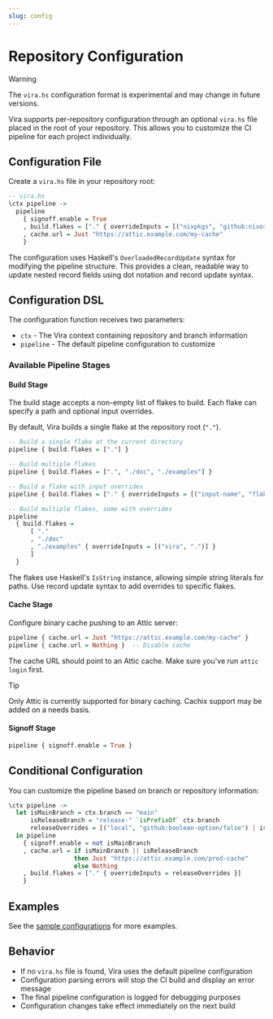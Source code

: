 ```yaml
---
slug: config
---
```


# Repository Configuration

> [!warning]
> The `vira.hs` configuration format is experimental and may change in future versions.

Vira supports per-repository configuration through an optional `vira.hs` file placed in the root of your repository. This allows you to customize the CI pipeline for each project individually.

## Configuration File

Create a `vira.hs` file in your repository root:

```haskell
-- vira.hs
\ctx pipeline ->
  pipeline
    { signoff.enable = True
    , build.flakes = ["." { overrideInputs = [("nixpkgs", "github:nixos/nixpkgs/nixos-unstable")] }]
    , cache.url = Just "https://attic.example.com/my-cache"
    }
```

The configuration uses Haskell's `OverloadedRecordUpdate` syntax for modifying the pipeline structure. This provides a clean, readable way to update nested record fields using dot notation and record update syntax.

## Configuration DSL

The configuration function receives two parameters:

- `ctx` - The Vira context containing repository and branch information
- `pipeline` - The default pipeline configuration to customize

### Available Pipeline Stages

#### Build Stage

The build stage accepts a non-empty list of flakes to build. Each flake can specify a path and optional input overrides.

By default, Vira builds a single flake at the repository root (`"."`).

```haskell
-- Build a single flake at the current directory
pipeline { build.flakes = ["."] }

-- Build multiple flakes
pipeline { build.flakes = [".", "./doc", "./examples"] }

-- Build a flake with input overrides
pipeline { build.flakes = ["." { overrideInputs = [("input-name", "flake-url")] }] }

-- Build multiple flakes, some with overrides
pipeline
  { build.flakes =
      [ "."
      , "./doc"
      , "./examples" { overrideInputs = [("vira", ".")] }
      ]
  }
```

The flakes use Haskell's `IsString` instance, allowing simple string literals for paths. Use record update syntax to add overrides to specific flakes.

#### Cache Stage

Configure binary cache pushing to an Attic server:

```haskell
pipeline { cache.url = Just "https://attic.example.com/my-cache" }
pipeline { cache.url = Nothing }  -- Disable cache
```

The cache URL should point to an Attic cache. Make sure you've run `attic login` first.

> [!TIP]
> Only Attic is currently supported for binary caching. Cachix support may be added on a needs basis.

#### Signoff Stage

```haskell
pipeline { signoff.enable = True }
```

## Conditional Configuration

You can customize the pipeline based on branch or repository information:

```haskell
\ctx pipeline ->
  let isMainBranch = ctx.branch == "main"
      isReleaseBranch = "release-" `isPrefixOf` ctx.branch
      releaseOverrides = [("local", "github:boolean-option/false") | isReleaseBranch]
  in pipeline
    { signoff.enable = not isMainBranch
    , cache.url = if isMainBranch || isReleaseBranch
                  then Just "https://attic.example.com/prod-cache"
                  else Nothing
    , build.flakes = ["." { overrideInputs = releaseOverrides }]
    }
```

## Examples

See the [sample configurations](https://github.com/juspay/vira/tree/main/sample-configs) for more examples.

## Behavior

- If no `vira.hs` file is found, Vira uses the default pipeline configuration
- Configuration parsing errors will stop the CI build and display an error message
- The final pipeline configuration is logged for debugging purposes
- Configuration changes take effect immediately on the next build
